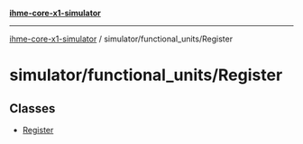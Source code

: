 [**ihme-core-x1-simulator**](../../../README.md)

***

[ihme-core-x1-simulator](../../../modules.md) / simulator/functional\_units/Register

# simulator/functional\_units/Register

## Classes

- [Register](classes/Register.md)
